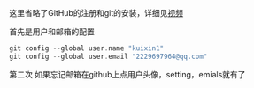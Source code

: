 这里省略了GitHub的注册和git的安装，详细见[视频](https://www.bilibili.com/video/BV1Hkr7YYEh8/?spm_id_from=333.337.search-card.all.click&vd_source=88b8a54445abd8da13d35615585e415a)

首先是用户和邮箱的配置
```c++
git config --global user.name "kuixin1"
git config --global user.email "2229697964@qq.com"
```
第二次
如果忘记邮箱在github上点用户头像，setting，emials就有了

